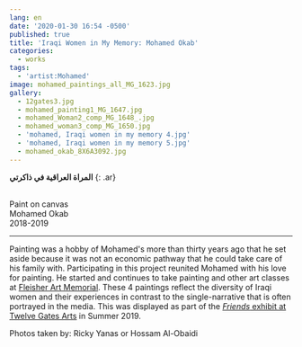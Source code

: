 ```yaml
---
lang: en
date: '2020-01-30 16:54 -0500'
published: true
title: 'Iraqi Women in My Memory: Mohamed Okab'
categories:
  - works
tags:
  - 'artist:Mohamed'
image: mohamed_paintings_all_MG_1623.jpg
gallery:
  - 12gates3.jpg
  - mohamed_painting1_MG_1647.jpg
  - mohamed_Woman2_comp_MG_1648_.jpg
  - mohamed_woman3_comp_MG_1650.jpg
  - 'mohamed, Iraqi women in my memory 4.jpg'
  - 'mohamed, Iraqi women in my memory 5.jpg'
  - mohamed_okab_8X6A3092.jpg
---
```

**المراة العراقية في ذاكرتي**
{: .ar}


<br/>Paint on canvas
<br/>Mohamed Okab
<br/>2018-2019


<hr/>


Painting was a hobby of Mohamed's more than thirty years ago that he set aside because it was not an economic pathway that he could take care of his family with. Participating in this project reunited Mohamed with his love for painting. He started and continues to take painting and other art classes at [Fleisher Art Memorial](https://fleisher.org/take-a-class/classes/). These 4 paintings reflect the diversity of Iraqi women and their experiences in contrast to the single-narrative that is often portrayed in the media. This was displayed as part of the [_Friends_ exhibit at Twelve Gates Arts](http://fps.swarthmore.edu/exhibitions/exhibit:twelve%20gates/friends/) in Summer 2019.

Photos taken by: Ricky Yanas or Hossam Al-Obaidi


